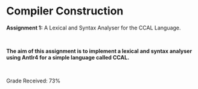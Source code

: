 # Compiler Construction


**Assignment 1:** A Lexical and Syntax Analyser for the CCAL Language.


&nbsp;



**The aim of this assignment is to implement a lexical and syntax analyser using Antlr4 for a simple language called CCAL.**


&nbsp;


Grade Received: 73%

